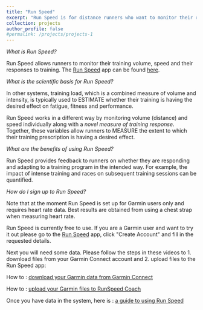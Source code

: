 ```yaml
---
title: "Run Speed"
excerpt: "Run Speed is for distance runners who want to monitor their responses, training volume and speed <br/><img src='/images/shoe_app_all1.png'>"
collection: projects
author_profile: false
#permalink: /projects/projects-1
---
```




*What is Run Speed?*  

Run Speed allows runners to monitor their training volume, speed and their responses to training. The <a href="https://runspeed.shinyapps.io/coach/" target="_blank">Run Speed</a> app can be found <a href="https://runspeed.shinyapps.io/coach/" target="_blank">here</a>.
<br>

*What is the scientific basis for Run Speed?*  

In other systems, training load, which is a combined measure of volume and intensity, is typically used to ESTIMATE whether their training is having the desired effect on fatigue, fitness and performance.

Run Speed works in a different way by monitoring volume (distance) and speed individually along with a *novel measure of training response*. Together, these variables allow runners to MEASURE the extent to which their training prescription is having a desired effect.

*What are the benefits of using Run Speed?*  

Run Speed provides feedback to runners on whether they are responding and adapting to a training program in the intended way. For example, the impact of intense training and races on subsequent training sessions can be quantified.


*How do I sign up to Run Speed?*  

Note that at the moment Run Speed is set up for Garmin users only and requires heart rate data. Best results are obtained from using a chest strap when measuring heart rate.

Run Speed is currently free to use. If you are a Garmin user and want to try it out please go to the <a href="https://runspeed.shinyapps.io/coach/" target="_blank">Run Speed</a> app, click "Create Account" and fill in the requested details.

Next you will need some data. Please follow the steps in these videos to 1. download files from your Garmin Connect account and 2. upload files to the Run Speed app: 

How to : <a href="https://www.youtube.com/watch?v=dE7UKf_4tb8">download your Garmin data from Garmin Connect</a>

How to : <a href="https://www.youtube.com/watch?v=Fm1nb5ee190">upload your Garmin files to RunSpeed Coach</a>

Once you have data in the system, here is : <a href="/files/RunSpeedCoach.pdf">a guide to using Run Speed</a>
